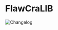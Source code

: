 # FlawCraLIB
![Changelog](https://github.com/FlawCra/FlawCraLIB/workflows/Changelog/badge.svg?branch=master)
